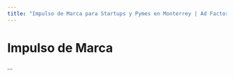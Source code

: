 ```yaml
---
title: "Impulso de Marca para Startups y Pymes en Monterrey | Ad Factory"
---
```


# Impulso de Marca
...